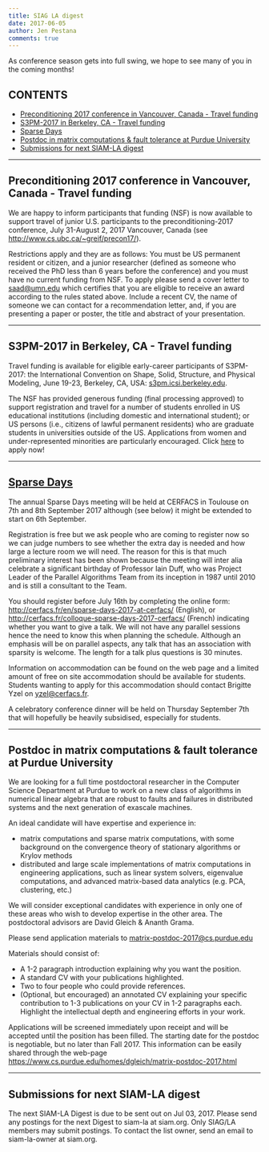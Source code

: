 ```yaml
---
title: SIAG LA digest
date: 2017-06-05
author: Jen Pestana
comments: true
---
```


As conference season gets into full swing, we hope to see many of you in the coming months!

## CONTENTS

- [Preconditioning   2017  conference  in  Vancouver,   Canada - Travel funding](#nav0)
- [S3PM-2017 in Berkeley, CA - Travel funding](#nav1)
- [Sparse Days](#nav2)
- [ Postdoc in matrix computations & fault tolerance at Purdue University](#nav3)
- [Submissions for next SIAM-LA digest](#nav4)

---------------

## <a name="nav0">Preconditioning   2017  conference  in  Vancouver,   Canada - Travel funding</a>

We are happy to  inform participants that  funding (NSF) is now 
available to support  travel   of  junior   U.S.   participants 
to   the  preconditioning-2017 conference, July 31-August 2, 2017
Vancouver, Canada  (see <http://www.cs.ubc.ca/~greif/precon17/>).

Restrictions apply and  they are as follows: You must  be US permanent
resident  or citizen, and a  junior researcher (defined as someone who
received the PhD less than 6 years before the conference) and you must
have no current funding from NSF.  To apply please send a cover letter
to <saad@umn.edu>  which certifies that  you are eligible to  receive an
award according to  the rules stated above.  Include a  recent CV, the
name of  someone we can contact  for a recommendation letter,  and, if
you are presenting  a paper or poster, the title  and abstract of your
presentation.

---------------


## <a name="nav1">S3PM-2017 in Berkeley, CA - Travel funding</a>

Travel funding is available for eligible early-career participants of 
S3PM-2017: the International Convention on Shape, Solid, Structure, and 
Physical Modeling, June 19-23, Berkeley, CA, USA: [s3pm.icsi.berkeley.edu](https://s3pm.icsi.berkeley.edu/). 

The NSF has provided generous funding (final processing approved) to support 
registration and travel for a number of students enrolled in US educational 
institutions (including domestic and international student); or US persons 
(i.e., citizens of lawful permanent residents) who are graduate students in 
universities outside of the US. Applications from women and under-represented 
minorities are particularly encouraged. Click [here](https://goo.gl/5lZHy9) to apply now!

---------------

## <a name="nav2"></a><a href="http://cerfacs.fr/en/sparse-days-2017-at-cerfacs/">Sparse Days</a>

The annual Sparse Days meeting will be held at CERFACS in Toulouse 
on 7th and 8th September 2017 although (see below) it might be 
extended to start on 6th September. 

Registration is free but we ask people who are coming to register 
now so we can judge numbers to see whether the extra day is needed 
and how large a lecture room we will need. The reason for this is 
that much preliminary interest has been shown because the meeting 
will inter alia celebrate a significant birthday of Professor 
Iain Duff, who was Project Leader of the Parallel Algorithms Team 
from its inception in 1987 until 2010 and is still a consultant to 
the Team. 

You should register before July 16th by completing the online form: 
<http://cerfacs.fr/en/sparse-days-2017-at-cerfacs/> (English), or 
<http://cerfacs.fr/colloque-sparse-days-2017-cerfacs/> (French) 
indicating whether you want to give a talk. We will not have any 
parallel sessions hence the need to know this when planning the 
schedule. Although an emphasis will be on parallel aspects, any talk 
that has an association with sparsity is welcome. The length for a 
talk plus questions is 30 minutes. 

Information on accommodation can be found on the web page and a 
limited amount of free on site accommodation should be available for 
students. Students wanting to apply for this accommodation should 
contact Brigitte Yzel on <yzel@cerfacs.fr>. 

A celebratory conference dinner will be held on Thursday 
September 7th that will hopefully be heavily subsidised, especially 
for students.

---------------

## <a name="nav3"> Postdoc in matrix computations & fault tolerance at Purdue University</a>

We are looking for a full time postdoctoral researcher in the Computer
Science Department at Purdue to work on a new class of algorithms in 
numerical linear algebra that are robust to faults and failures in 
distributed systems and the next generation of exascale machines.

An ideal candidate will have expertise and experience in:  

 * matrix computations and sparse matrix computations, with some 
  background on the convergence theory of stationary algorithms or 
  Krylov methods    
* distributed and large scale implementations of matrix computations
  in engineering applications, such as linear system solvers, 
  eigenvalue computations, and advanced matrix-based data analytics 
  (e.g. PCA, clustering, etc.) 
   

We will consider exceptional candidates with experience in only one of
these areas who wish to develop expertise in the other area. 
The postdoctoral advisors are David Gleich & Ananth Grama.

Please send application materials to <matrix-postdoc-2017@cs.purdue.edu>

Materials should consist of:  

* A 1-2 paragraph introduction explaining why you want the position.   
* A standard CV with your publications highlighted.  
* Two to four people who could provide references.  
* (Optional, but encouraged) an annotated CV explaining your specific
contribution to 1-3 publications on your CV in 1-2 paragraphs each. 
Highlight the intellectual depth and engineering efforts in your work.  

Applications will be screened immediately upon receipt and will be 
accepted until the position has been filled. The starting
date for the postdoc is negotiable, but no later than Fall 2017.
This information can be easily shared through the web-page 
<https://www.cs.purdue.edu/homes/dgleich/matrix-postdoc-2017.html>

---------------

## <a name="nav4">Submissions for next SIAM-LA digest</a>

The next SIAM-LA Digest is due to be sent out on Jul 03, 2017.
Please send any postings for the next Digest to siam-la at siam.org. 
Only SIAG/LA members may submit postings.  To contact the list owner, 
send an email to siam-la-owner at siam.org.